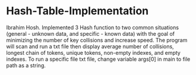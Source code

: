 # Hash-Table-Implementation
Ibrahim Hosh.
Implemented 3 Hash function to two common situations (general - unknown data, and
specific - known data) with the goal of minimizing the number of key collisions and increase speed. 
The program will scan and run a txt file then display average number of collisions, longest chain of tokens, unique tokens, non-empty indexes, and empty indexes. 
To run a specific file txt file, change variable args[0] in main to file path as a string. 
